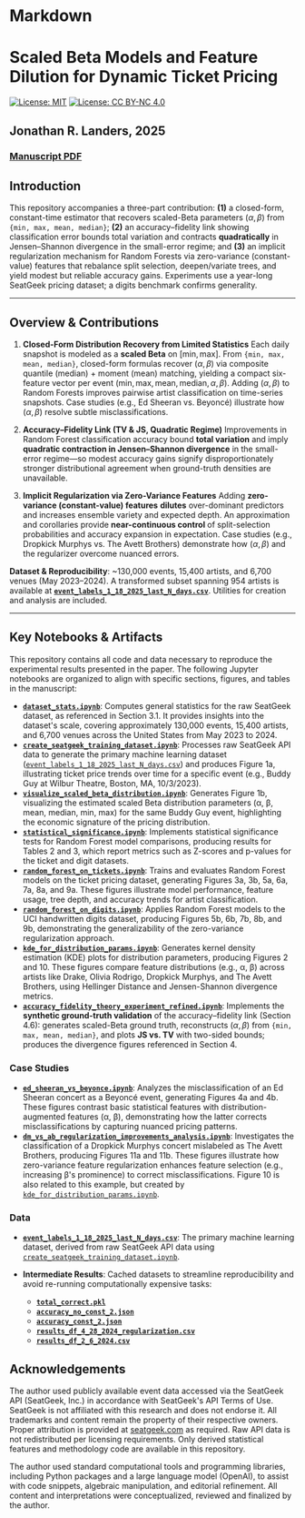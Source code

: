 # Markdown

# Scaled Beta Models and Feature Dilution for Dynamic Ticket Pricing

[![License: MIT](https://img.shields.io/badge/Code-MIT-yellow.svg)](LICENSE)
[![License: CC BY-NC 4.0](https://img.shields.io/badge/Data-CC--BY--NC%204.0-lightgrey.svg)](DATA_LICENSE)

## **Jonathan R. Landers, 2025**

### [Manuscript PDF](./seatgeek-beta-modeling-v2.pdf)

## Introduction

This repository accompanies a three-part contribution: **(1)** a closed-form, constant-time estimator that recovers scaled-Beta parameters $(\alpha,\beta)$ from `{min, max, mean, median}`; **(2)** an accuracy–fidelity link showing classification error bounds total variation and contracts **quadratically** in Jensen–Shannon divergence in the small-error regime; and **(3)** an implicit regularization mechanism for Random Forests via zero-variance (constant-value) features that rebalance split selection, deepen/variate trees, and yield modest but reliable accuracy gains. Experiments use a year-long SeatGeek pricing dataset; a digits benchmark confirms generality.

---

## Overview & Contributions

1. **Closed-Form Distribution Recovery from Limited Statistics**
   Each daily snapshot is modeled as a **scaled Beta** on $[\text{min},\text{max}]$. From `{min, max, mean, median}`, closed-form formulas recover $(\alpha,\beta)$ via composite quantile (median) + moment (mean) matching, yielding a compact six-feature vector per event $(\text{min}, \text{max}, \text{mean}, \text{median}, \alpha, \beta)$. Adding $(\alpha,\beta)$ to Random Forests improves pairwise artist classification on time-series snapshots. Case studies (e.g., Ed Sheeran vs. Beyoncé) illustrate how $(\alpha,\beta)$ resolve subtle misclassifications.

2. **Accuracy–Fidelity Link (TV & JS, Quadratic Regime)**
   Improvements in Random Forest classification accuracy bound **total variation** and imply **quadratic contraction in Jensen–Shannon divergence** in the small-error regime—so modest accuracy gains signify disproportionately stronger distributional agreement when ground-truth densities are unavailable.

3. **Implicit Regularization via Zero-Variance Features**
   Adding **zero-variance (constant-value) features** **dilutes** over-dominant predictors and increases ensemble variety and expected depth. An approximation and corollaries provide **near-continuous control** of split-selection probabilities and accuracy expansion in expectation. Case studies (e.g., Dropkick Murphys vs. The Avett Brothers) demonstrate how $(\alpha,\beta)$ and the regularizer overcome nuanced errors.

**Dataset & Reproducibility**: ~130,000 events, 15,400 artists, and 6,700 venues (May 2023–2024). A transformed subset spanning 954 artists is available at **[`event_labels_1_18_2025_last_N_days.csv`](./event_labels_1_18_2025_last_N_days.csv)**. Utilities for creation and analysis are included.

---

## Key Notebooks & Artifacts

This repository contains all code and data necessary to reproduce the experimental results presented in the paper. The following Jupyter notebooks are organized to align with specific sections, figures, and tables in the manuscript:

* **[`dataset_stats.ipynb`](./dataset_stats.ipynb)**: Computes general statistics for the raw SeatGeek dataset, as referenced in Section 3.1. It provides insights into the dataset's scale, covering approximately 130,000 events, 15,400 artists, and 6,700 venues across the United States from May 2023 to 2024.
* **[`create_seatgeek_training_dataset.ipynb`](./create_seatgeek_training_dataset.ipynb)**: Processes raw SeatGeek API data to generate the primary machine learning dataset ([`event_labels_1_18_2025_last_N_days.csv`](./event_labels_1_18_2025_last_N_days.csv)) and produces Figure 1a, illustrating ticket price trends over time for a specific event (e.g., Buddy Guy at Wilbur Theatre, Boston, MA, 10/3/2023).
* **[`visualize_scaled_beta_distribution.ipynb`](./visualize_scaled_beta_distribution.ipynb)**: Generates Figure 1b, visualizing the estimated scaled Beta distribution parameters (α, β, mean, median, min, max) for the same Buddy Guy event, highlighting the economic signature of the pricing distribution.
* **[`statistical_significance.ipynb`](./statistical_significance.ipynb)**: Implements statistical significance tests for Random Forest model comparisons, producing results for Tables 2 and 3, which report metrics such as Z-scores and p-values for the ticket and digit datasets.
* **[`random_forest_on_tickets.ipynb`](./random_forest_on_tickets.ipynb)**: Trains and evaluates Random Forest models on the ticket pricing dataset, generating Figures 3a, 3b, 5a, 6a, 7a, 8a, and 9a. These figures illustrate model performance, feature usage, tree depth, and accuracy trends for artist classification.
* **[`random_forest_on_digits.ipynb`](./random_forest_on_digits.ipynb)**: Applies Random Forest models to the UCI handwritten digits dataset, producing Figures 5b, 6b, 7b, 8b, and 9b, demonstrating the generalizability of the zero-variance regularization approach.
* **[`kde_for_distribution_params.ipynb`](./kde_for_distribution_params.ipynb)**: Generates kernel density estimation (KDE) plots for distribution parameters, producing Figures 2 and 10. These figures compare feature distributions (e.g., α, β) across artists like Drake, Olivia Rodrigo, Dropkick Murphys, and The Avett Brothers, using Hellinger Distance and Jensen-Shannon divergence metrics.
* **[`accuracy_fidelity_theory_experiment_refined.ipynb`](./accuracy_fidelity_theory_experiment_refined.ipynb)**: Implements the **synthetic ground-truth validation** of the accuracy–fidelity link (Section 4.6): generates scaled-Beta ground truth, reconstructs $(\alpha,\beta)$ from `{min, max, mean, median}`, and plots **JS vs. TV** with two-sided bounds; produces the divergence figures referenced in Section 4.

### Case Studies

* **[`ed_sheeran_vs_beyonce.ipynb`](./ed_sheeran_vs_beyonce.ipynb)**: Analyzes the misclassification of an Ed Sheeran concert as a Beyoncé event, generating Figures 4a and 4b. These figures contrast basic statistical features with distribution-augmented features (α, β), demonstrating how the latter corrects misclassifications by capturing nuanced pricing patterns.
* **[`dm_vs_ab_regularization_improvements_analysis.ipynb`](./dm_vs_ab_regularization_improvements_analysis.ipynb)**: Investigates the classification of a Dropkick Murphys concert mislabeled as The Avett Brothers, producing Figures 11a and 11b. These figures illustrate how zero-variance feature regularization enhances feature selection (e.g., increasing β's prominence) to correct misclassifications. Figure 10 is also related to this example, but created by [`kde_for_distribution_params.ipynb`](./kde_for_distribution_params.ipynb).

### Data

* **[`event_labels_1_18_2025_last_N_days.csv`](./event_labels_1_18_2025_last_N_days.csv)**: The primary machine learning dataset, derived from raw SeatGeek API data using [`create_seatgeek_training_dataset.ipynb`](./create_seatgeek_training_dataset.ipynb).
* **Intermediate Results**: Cached datasets to streamline reproducibility and avoid re-running computationally expensive tasks:

  * **[`total_correct.pkl`](./total_correct.pkl)**
  * **[`accuracy_no_const_2.json`](./accuracy_no_const_2.json)**
  * **[`accuracy_const_2.json`](./accuracy_const_2.json)**
  * **[`results_df_4_28_2024_regularization.csv`](./results_df_4_28_2024_regularization.csv)**
  * **[`results_df_2_6_2024.csv`](./results_df_2_6_2024.csv)**

## Acknowledgements

The author used publicly available event data accessed via the SeatGeek API (SeatGeek, Inc.) in accordance with SeatGeek's API Terms of Use. SeatGeek is not affiliated with this research and does not endorse it. All trademarks and content remain the property of their respective owners. Proper attribution is provided at [seatgeek.com](https://seatgeek.com) as required. Raw API data is not redistributed per licensing requirements. Only derived statistical features and methodology code are available in this repository.

The author used standard computational tools and programming libraries,
including Python packages and a large language model (OpenAI),
to assist with code snippets, algebraic manipulation, and editorial refinement.
All content and interpretations were conceptualized, reviewed and finalized by the author.